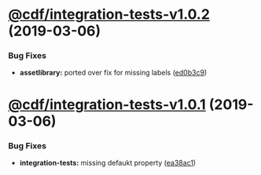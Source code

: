 # [@cdf/integration-tests-v1.0.2](https://git-codecommit.us-west-2.amazonaws.com/v1/repos/cdf-core/compare/@cdf/integration-tests-v1.0.1...@cdf/integration-tests-v1.0.2) (2019-03-06)


### Bug Fixes

* **assetlibrary:** ported over fix for missing labels ([ed0b3c9](https://git-codecommit.us-west-2.amazonaws.com/v1/repos/cdf-core/commit/ed0b3c9))

# [@cdf/integration-tests-v1.0.1](https://git-codecommit.us-west-2.amazonaws.com/v1/repos/cdf-core/compare/@cdf/integration-tests-v1.0.0...@cdf/integration-tests-v1.0.1) (2019-03-06)


### Bug Fixes

* **integration-tests:** missing defaukt property ([ea38ac1](https://git-codecommit.us-west-2.amazonaws.com/v1/repos/cdf-core/commit/ea38ac1))
